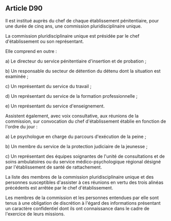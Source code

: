 Article D90
----
Il est institué auprès du chef de chaque établissement pénitentiaire, pour une
durée de cinq ans, une commission pluridisciplinaire unique.

La commission pluridisciplinaire unique est présidée par le chef d'établissement
ou son représentant.

Elle comprend en outre :

a) Le directeur du service pénitentiaire d'insertion et de probation ;

b) Un responsable du secteur de détention du détenu dont la situation est
examinée ;

c) Un représentant du service du travail ;

d) Un représentant du service de la formation professionnelle ;

e) Un représentant du service d'enseignement.

Assistent également, avec voix consultative, aux réunions de la commission, sur
convocation du chef d'établissement établie en fonction de l'ordre du jour :

a) Le psychologue en charge du parcours d'exécution de la peine ;

b) Un membre du service de la protection judiciaire de la jeunesse ;

c) Un représentant des équipes soignantes de l'unité de consultations et de
soins ambulatoires ou du service médico-psychologique régional désigné par
l'établissement de santé de rattachement.

La liste des membres de la commission pluridisciplinaire unique et des personnes
susceptibles d'assister à ces réunions en vertu des trois alinéas précédents est
arrêtée par le chef d'établissement.

Les membres de la commission et les personnes entendues par elle sont tenus à
une obligation de discrétion à l'égard des informations présentant un caractère
confidentiel dont ils ont connaissance dans le cadre de l'exercice de leurs
missions.
